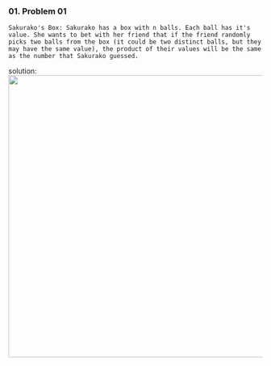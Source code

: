 ### 01. Problem 01
```Sakurako's Box: Sakurako has a box with n balls. Each ball has it's value. She wants to bet with her friend that if the friend randomly picks two balls from the box (it could be two distinct balls, but they may have the same value), the product of their values will be the same as the number that Sakurako guessed.```

solution:
<img src = "https://github.com/Rabbi-hasan0/Math-types-problems/blob/main/1.%20Probablity%20Type/img/expected_value1.png" width = "560" height = "560" align = "center">

